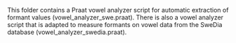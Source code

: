 This folder contains a Praat vowel analyzer script for automatic extraction of formant values (vowel_analyzer_swe.praat). There is also a vowel analyzer script that is adapted to measure formants on vowel data from the SweDia database (vowel_analyzer_swedia.praat).